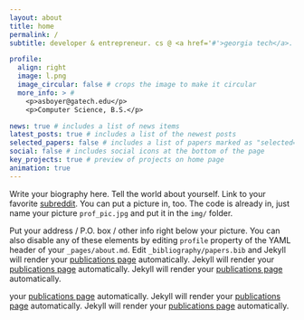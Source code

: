 ```yaml
---
layout: about
title: home
permalink: /
subtitle: developer & entrepreneur. cs @ <a href='#'>georgia tech</a>.

profile:
  align: right
  image: l.png
  image_circular: false # crops the image to make it circular
  more_info: > # 
    <p>asboyer@gatech.edu</p>
    <p>Computer Science, B.S.</p>

news: true # includes a list of news items
latest_posts: true # includes a list of the newest posts
selected_papers: false # includes a list of papers marked as "selected={true}"
social: false # includes social icons at the bottom of the page
key_projects: true # preview of projects on home page
animation: true
---
```


Write your biography here. Tell the world about yourself. Link to your favorite [subreddit](http://reddit.com). You can put a picture in, too. The code is already in, just name your picture `prof_pic.jpg` and put it in the `img/` folder.

Put your address / P.O. box / other info right below your picture. You can also disable any of these elements by editing `profile` property of the YAML header of your `_pages/about.md`. Edit `_bibliography/papers.bib` and Jekyll will render your [publications page](/al-folio/publications/) automatically. Jekyll will render your [publications page](/al-folio/publications/) automatically. Jekyll will render your [publications page](/al-folio/publications/) automatically.

your [publications page](/al-folio/publications/) automatically. Jekyll will render your [publications page](/al-folio/publications/) automatically. Jekyll will render your [publications page](/al-folio/publications/) automatically.